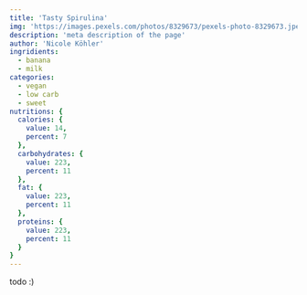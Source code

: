 ```yaml
---
title: 'Tasty Spirulina'
img: 'https://images.pexels.com/photos/8329673/pexels-photo-8329673.jpeg?auto=compress&cs=tinysrgb&w=1260&h=750&dpr=1'
description: 'meta description of the page'
author: 'Nicole Köhler'
ingridients:
  - banana
  - milk
categories:
  - vegan
  - low carb
  - sweet
nutritions: {
  calories: {
    value: 14,
    percent: 7
  },
  carbohydrates: {
    value: 223,
    percent: 11
  },
  fat: {
    value: 223,
    percent: 11
  },
  proteins: {
    value: 223,
    percent: 11
  }
}
---
```



todo :)

